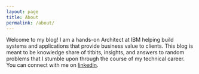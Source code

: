 ```yaml
---
layout: page
title: About
permalink: /about/
---
```

Welcome to my blog! I am a hands-on Architect at IBM helping build systems and applications that provide business value to clients. This blog is meant to be knowledge share of titbits, insights, and answers to random problems that I stumble upon through the course of my technical career. You can connect with me on [linkedin](https://www.linkedin.com/in/abrahamjean/).
